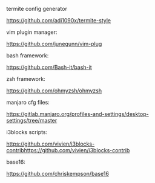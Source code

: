 termite config generator

https://github.com/adi1090x/termite-style

vim plugin manager:

https://github.com/junegunn/vim-plug 

bash framework:

https://github.com/Bash-it/bash-it

zsh framework:

https://github.com/ohmyzsh/ohmyzsh

manjaro cfg files:

https://gitlab.manjaro.org/profiles-and-settings/desktop-settings/tree/master

i3blocks scripts:

https://github.com/vivien/i3blocks-contribhttps://github.com/vivien/i3blocks-contrib

base16:

https://github.com/chriskempson/base16
